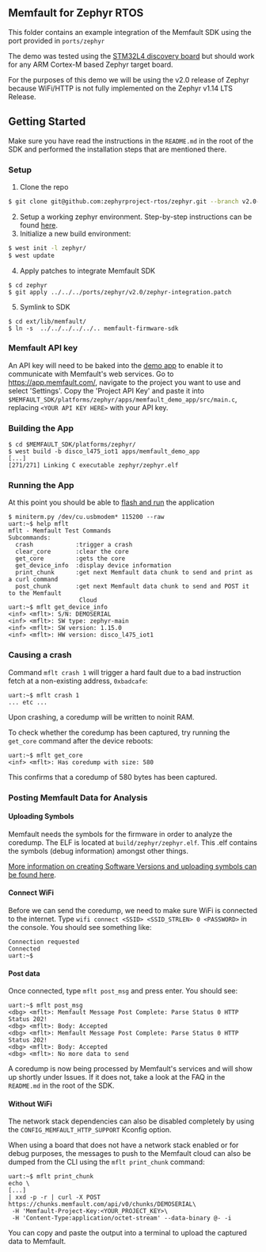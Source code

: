 ## Memfault for Zephyr RTOS

This folder contains an example integration of the Memfault SDK using the port
provided in `ports/zephyr`

The demo was tested using the
[STM32L4 discovery board](https://docs.zephyrproject.org/2.0.0/boards/arm/disco_l475_iot1/doc/index.html?#st-disco-l475-iot01-b-l475e-iot01a)
but should work for any ARM Cortex-M based Zephyr target board.

For the purposes of this demo we will be using the v2.0 release of Zephyr
because WiFi/HTTP is not fully implemented on the Zephyr v1.14 LTS Release.

## Getting Started

Make sure you have read the instructions in the `README.md` in the root of the
SDK and performed the installation steps that are mentioned there.

### Setup

1. Clone the repo

```bash
$ git clone git@github.com:zephyrproject-rtos/zephyr.git --branch v2.0-branch zephyr
```

2. Setup a working zephyr environment. Step-by-step instructions can be found
   [here](https://docs.zephyrproject.org/2.0.0/getting_started/index.html#build-hello-world).
3. Initialize a new build environment:

```bash
$ west init -l zephyr/
$ west update
```

4. Apply patches to integrate Memfault SDK

```
$ cd zephyr
$ git apply ../../../ports/zephyr/v2.0/zephyr-integration.patch
```

5. Symlink to SDK

```
$ cd ext/lib/memfault/
$ ln -s  ../../../../../.. memfault-firmware-sdk
```

### Memfault API key

An API key will need to be baked into the [demo app](https://mflt.io/demo-cli)
to enable it to communicate with Memfault's web services. Go to
https://app.memfault.com/, navigate to the project you want to use and select
'Settings'. Copy the 'Project API Key' and paste it into
`$MEMFAULT_SDK/platforms/zephyr/apps/memfault_demo_app/src/main.c`, replacing
`<YOUR API KEY HERE>` with your API key.

### Building the App

```
$ cd $MEMFAULT_SDK/platforms/zephyr/
$ west build -b disco_l475_iot1 apps/memfault_demo_app
[...]
[271/271] Linking C executable zephyr/zephyr.elf
```

### Running the App

At this point you should be able to
[flash and run](https://docs.zephyrproject.org/2.0.0/getting_started/index.html#run-the-application-by-flashing-to-a-board)
the application

```
$ miniterm.py /dev/cu.usbmodem* 115200 --raw
uart:~$ help mflt
mflt - Memfault Test Commands
Subcommands:
  crash            :trigger a crash
  clear_core       :clear the core
  get_core         :gets the core
  get_device_info  :display device information
  print_chunk      :get next Memfault data chunk to send and print as a curl command
  post_chunk       :get next Memfault data chunk to send and POST it to the Memfault
                    Cloud
uart:~$ mflt get_device_info
<inf> <mflt>: S/N: DEMOSERIAL
<inf> <mflt>: SW type: zephyr-main
<inf> <mflt>: SW version: 1.15.0
<inf> <mflt>: HW version: disco_l475_iot1
```

### Causing a crash

Command `mflt crash 1` will trigger a hard fault due to a bad instruction fetch
at a non-existing address, `0xbadcafe`:

```
uart:~$ mflt crash 1
... etc ...
```

Upon crashing, a coredump will be written to noinit RAM.

To check whether the coredump has been captured, try running the `get_core`
command after the device reboots:

```
uart:~$ mflt get_core
<inf> <mflt>: Has coredump with size: 580
```

This confirms that a coredump of 580 bytes has been captured.

### Posting Memfault Data for Analysis

#### Uploading Symbols

Memfault needs the symbols for the firmware in order to analyze the coredump.
The ELF is located at `build/zephyr/zephyr.elf`. This .elf contains the symbols
(debug information) amongst other things.

[More information on creating Software Versions and uploading symbols can be found here](https://mflt.io/2LGUDoA).

#### Connect WiFi

Before we can send the coredump, we need to make sure WiFi is connected to the
internet. Type `wifi connect <SSID> <SSID_STRLEN> 0 <PASSWORD>` in the console.
You should see something like:

```
Connection requested
Connected
uart:~$
```

#### Post data

Once connected, type `mflt post_msg` and press enter. You should see:

```
uart:~$ mflt post_msg
<dbg> <mflt>: Memfault Message Post Complete: Parse Status 0 HTTP Status 202!
<dbg> <mflt>: Body: Accepted
<dbg> <mflt>: Memfault Message Post Complete: Parse Status 0 HTTP Status 202!
<dbg> <mflt>: Body: Accepted
<dbg> <mflt>: No more data to send
```

A coredump is now being processed by Memfault's services and will show up
shortly under Issues. If it does not, take a look at the FAQ in the `README.md`
in the root of the SDK.

#### Without WiFi

The network stack dependencies can also be disabled completely by using the
`CONFIG_MEMFAULT_HTTP_SUPPORT` Kconfig option.

When using a board that does not have a network stack enabled or for debug
purposes, the messages to push to the Memfault cloud can also be dumped from the
CLI using the `mflt print_chunk` command:

```
uart:~$ mflt print_chunk
echo \
[...]
| xxd -p -r | curl -X POST https://chunks.memfault.com/api/v0/chunks/DEMOSERIAL\
 -H 'Memfault-Project-Key:<YOUR_PROJECT_KEY>\
 -H 'Content-Type:application/octet-stream' --data-binary @- -i
```

You can copy and paste the output into a terminal to upload the captured data to
Memfault.
